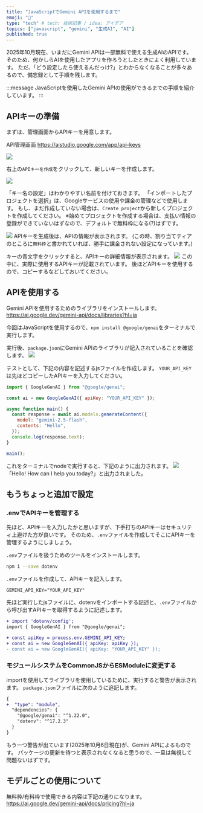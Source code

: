 ```yaml
---
title: "JavaScriptでGemini APIを使用するまで"
emoji: "🔖"
type: "tech" # tech: 技術記事 / idea: アイデア
topics: ["javascript", "gemini", "生成AI", "AI"]
published: true
---
```


2025年10月現在、いまだにGemini APIは一部無料で使える生成AIのAPIです。
そのため、何かしらAIを使用したアプリを作ろうとしたときによく利用しています。
ただ、「どう設定したら使えるんだっけ?」とわからなくなることが多々あるので、備忘録として手順を残します。

:::message
JavaScriptを使用したGemini APIの使用ができるまでの手順を紹介しています。
:::

## APIキーの準備
まずは、管理画面からAPIキーを用意します。

API管理画面
https://aistudio.google.com/app/api-keys

![](https://storage.googleapis.com/zenn-user-upload/56735c14b8fe-20251007.png)

右上の`APIキーを作成`をクリックして、新しいキーを作成します。

![](https://storage.googleapis.com/zenn-user-upload/ecc6a94abc8c-20251007.png)

「キー名の設定」はわかりやすい名前を付けておきます。
「インポートしたプロジェクトを選択」は、Googleサービスの使用や課金の管理などで使用します。
もし、まだ作成していない場合は、`Create project`から新しくプロジェクトを作成してください。
※始めてプロジェクトを作成する場合は、支払い情報の登録ができていないはずなので、デフォルトで無料枠になる(?)はずです。

![](https://storage.googleapis.com/zenn-user-upload/62902477bb28-20251007.png)
APIキーを生成後は、APIの情報が表示されます。
(この時、割り当てティアのところに`無料枠`と書かれていれば、勝手に課金されない設定になっています。)

キーの青文字をクリックすると、APIキーの詳細情報が表示されます。
![](https://storage.googleapis.com/zenn-user-upload/1c7cc6bc2d8e-20251007.png)
この中に、実際に使用するAPIキーが記載されています。
後ほどAPIキーを使用するので、コピーするなどしておいてください。

## APIを使用する
Gemini APIを使用するためのライブラリをインストールします。
https://ai.google.dev/gemini-api/docs/libraries?hl=ja

今回はJavaScriptを使用するので、`npm install @google/genai`をターミナルで実行します。

実行後、`package.json`にGemini APIのライブラリが記入されていることを確認します。
![](https://storage.googleapis.com/zenn-user-upload/df77f5244dc0-20251007.png)

テストとして、下記の内容を記述するjsファイルを作成します。
`YOUR_API_KEY`は先ほどコピーしたAPIキーを入力してください。

``` javascript
import { GoogleGenAI } from "@google/genai";

const ai = new GoogleGenAI({ apiKey: "YOUR_API_KEY" });

async function main() {
  const response = await ai.models.generateContent({
    model: "gemini-2.5-flash",
    contents: "Hello",
  });
  console.log(response.text);
}

main();
```
これをターミナルでnodeで実行すると、下記のように出力されます。
![](https://storage.googleapis.com/zenn-user-upload/91cf4859c4b6-20251007.png)
「Hello! How can I help you today?」と出力されました。


## もうちょっと追加で設定
### .envでAPIキーを管理する
先ほど、APIキーを入力したかと思いますが、下手打ちのAPIキーはセキュリティ上避けた方が良いです。
そのため、`.env`ファイルを作成してそこにAPIキーを管理するようにしましょう。

`.env`ファイルを扱うためのツールをインストールします。
```sh
npm i --save dotenv
```

`.env`ファイルを作成して、APIキーを記入します。
```
GEMINI_API_KEY="YOUR_API_KEY"
```

先ほど実行したjsファイルに、dotenvをインポートする記述と、`.env`ファイルから呼び出すAPIキーを取得するように記述します。
```diff javascript
+ import 'dotenv/config';
import { GoogleGenAI } from "@google/genai";

+ const apiKey = process.env.GEMINI_API_KEY;
+ const ai = new GoogleGenAI({ apiKey: apiKey });
- const ai = new GoogleGenAI({ apiKey: "YOUR_API_KEY" });
```

### モジュールシステムをCommonJSからESModuleに変更する
importを使用してライブラリを使用しているために、実行すると警告が表示されます。
`package.json`ファイルに次のように追記します。

```diff json
{
+  "type": "module",
  "dependencies": {
    "@google/genai": "^1.22.0",
    "dotenv": "^17.2.3"
  }
}

```

もう一つ警告が出ています(2025年10月6日現在)が、Gemini APIによるものです。
パッケージの更新を待つと表示されなくなると思うので、一旦は無視して問題ないはずです。

## モデルごとの使用について
無料枠/有料枠で使用できる内容は下記の通りになります。
https://ai.google.dev/gemini-api/docs/pricing?hl=ja
